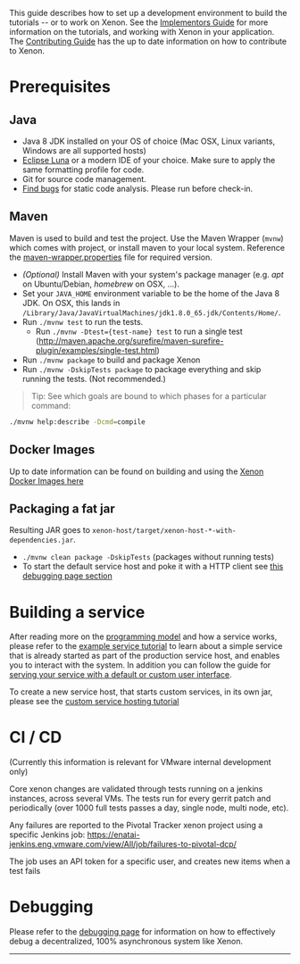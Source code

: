 This guide describes how to set up a development environment to build the tutorials -- or to work on Xenon.
See the [Implementors Guide](Implementors-Guide) for more information on the tutorials, and working with Xenon in your application.  The [Contributing Guide](Contributing) has the up to date information on how to contribute to Xenon.

# Prerequisites

## Java

 * Java 8 JDK installed on your OS of choice (Mac OSX, Linux variants, Windows are all supported hosts)
 * [Eclipse Luna](http://eclipse.org) or a modern IDE of your choice. Make sure to apply the same formatting profile for code.
 * Git for source code management.
 * [Find bugs](http://findbugs.sourceforge.net/) for static code analysis. Please run before check-in.

 
## Maven

Maven is used to build and test the project. Use the Maven Wrapper (`mvnw`) which comes with project, or install maven to your local system. Reference the [maven-wrapper.properties][] file for required version.

* _(Optional)_ Install Maven with your system's package manager (e.g. _apt_ on Ubuntu/Debian, _homebrew_ on OSX, ...).
* Set your `JAVA_HOME` environment variable to be the home of the Java 8 JDK. On OSX, this lands in `/Library/Java/JavaVirtualMachines/jdk1.8.0_65.jdk/Contents/Home/`.
* Run `./mvnw test` to run the tests.
  * Run `./mvnw -Dtest={test-name} test` to run a single test (http://maven.apache.org/surefire/maven-surefire-plugin/examples/single-test.html)
* Run `./mvnw package` to build and package Xenon
* Run `./mvnw -DskipTests package` to package everything and skip running the tests. (Not recommended.)

> Tip: See which goals are bound to which phases for a particular command:
```sh
./mvnw help:describe -Dcmd=compile
```


## Docker Images

Up to date information can be found on building and using the [Xenon Docker Images here](Docker-Images)

## Packaging a fat jar

Resulting JAR goes to `xenon-host/target/xenon-host-*-with-dependencies.jar`.

* `./mvnw clean package -DskipTests` (packages without running tests)
*  To start the default service host and poke it with a HTTP client see [this debugging page section](Debugging-and-Troubleshooting#starting-a-host)

# Building a service

After reading more on the [programming model](Programming-Model) and how a service works, please refer to the [example service tutorial](Example-Service-Tutorial) to learn about a simple service that is already started as part of the production service host, and enables you to interact with the system. In addition you can follow the guide for [serving your service with a default or custom user interface](HostYourUi).

To create a new service host, that starts custom services, in its own jar, please see the [custom service hosting tutorial](Hosting-Custom-Services-On-Xenon)

# CI / CD
(Currently this information is relevant for VMware internal development only)

Core xenon changes are validated through tests running on a jenkins instances, across several VMs. The tests run for every gerrit patch and periodically (over 1000 full tests passes a day, single node, multi node, etc).

Any failures are reported to the Pivotal Tracker xenon project using a specific Jenkins job:
https://enatai-jenkins.eng.vmware.com/view/All/job/failures-to-pivotal-dcp/

The job uses an API token for a specific user, and creates new items when a test fails


# Debugging

Please refer to the [debugging page](Debugging-and-Troubleshooting) for information on how to effectively debug a decentralized, 100% asynchronous system like Xenon.

----
[maven-wrapper.properties]: https://github.com/vmware/xenon/blob/master/.mvn/wrapper/maven-wrapper.properties
